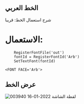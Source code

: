 ## الخط العربي
شرح استعمال الخط: قريبا

# الاستعمال:
```
    RegisterFontFile('out')
    fontId = RegisterFontId('Arb')
    SetTextFont(fontId)
```
```
<FONT FACE='Arb'>
```

## عرض الخط
![لقطة الشاشة 2022-01-16 003940](https://user-images.githubusercontent.com/44878760/149641448-807e79cd-5d0c-4b6d-9fad-d915840c4709.png)
